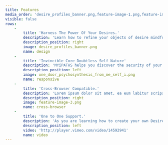 ```yaml
---
title: Features
media_order: 'desire_profiles_banner.png,feature-image-1.png,feature-image-2.png,feature-image-3.png,one_door_psychosynthesis_from_me_self_i.png'
visible: false
rows:
    -
        title: 'Harness The Power Of Your Desires.'
        description: 'Learn how to refine your objects of desire mindfully using Desire Profiles and start getting what you truly want now. Develop clear purposeful strategies that deliver and enable passionate positive participation using Desire Profiles for each i-Role. Use the templates supplied to list and explore your objects of desire in each i-Role then begin to refine them mindfully using mindful1st positive participation practice reviews.'
        description_position: right
        image: desire_profiles_banner.png
        name: design
    -
        title: 'Invincible Core Doubtless Self Nature'
        description: 'MYiPATHS helps you discover the security of your Doubtless Self, which enables the eradication of self esteem issues in i-Roles replacing the fear of change with a delight in learning.'
        description_position: left
        image: one_door_psychosynthesis_from_me_self_i.png
        name: responsive
    -
        title: 'Cross-Browser Compatible.'
        description: 'Lorem ipsum dolor sit amet, ea eum labitur scripserit, illum complectitur deterruisset at pro. Odio quaeque reformidans est eu, expetendis intellegebat has ut, viderer invenire ut his. Has molestie percipit an. Falli volumus efficiantur sed id, ad vel noster propriae. Ius ut etiam vivendo, graeci iudicabit constituto at mea. No soleat fabulas prodesset vel, ut quo solum dicunt. Nec et amet vidisse mentitum. Cibo mutat nulla ei eam.'
        description_position: right
        image: feature-image-3.png
        name: cross-browser
    -
        title: 'One to One Support.'
        description: 'As you are learning how to create your own Desire Profiles we will supply you with professional one to one expert help and support. MYiPATHS enables you to increase your self awareness rapidly, is designed for bright people and treats you as the expert in you. '
        description_position: left
        video: 'http://player.vimeo.com/video/14592941'
        name: video
---
```



